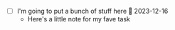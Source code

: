 - [ ] I'm going to put a bunch of stuff here 📅 2023-12-16
	- Here's a little note for my fave task

```tasks
```